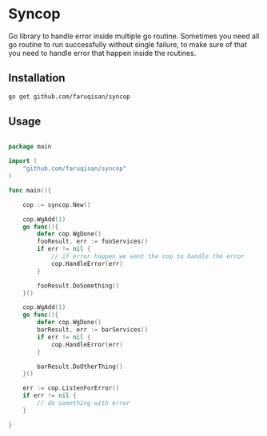 # Syncop

Go library to handle error inside multiple go routine. Sometimes you need all go routine to run successfully without single failure, to make sure of that you need to handle error that happen inside the routines.

## Installation

```bash
go get github.com/faruqisan/syncop
```

## Usage

```go

package main

import (
    "github.com/faruqisan/syncop"
)

func main(){

    cop := syncop.New()

    cop.WgAdd(1)
    go func(){
        defer cop.WgDone()
        fooResult, err := fooServices()
        if err != nil {
            // if error happen we want the cop to handle the error
            cop.HandleError(err)
        }

        fooResult.DoSomething()
    }()

    cop.WgAdd(1)
    go func(){
        defer cop.WgDone()
        barResult, err := barServices()
        if err != nil {
            cop.HandleError(err)
        }

        barResult.DoOtherThing()
    }()

    err := cop.ListenForError()
    if err != nil {
        // do something with error
    }

}

```